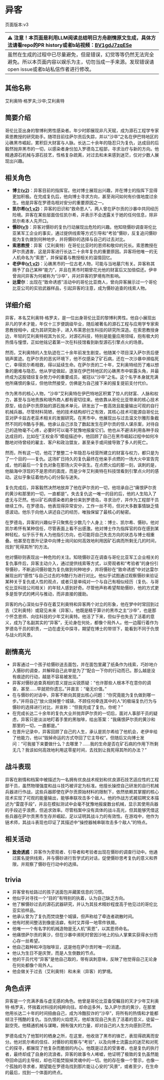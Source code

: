 # 异客
页面版本:v3
 

| :warning: 注意！本页面是利用LLM阅读总结明日方舟剧情原文生成，具体方法请看repo的PR history或者b站视频：[BV1gdJ7zqESe](https://www.bilibili.com/video/BV1gdJ7zqESe/)         |
|:----------------------------|
| 虽然在生成的过程中已尽量避免，但是错误，幻觉等等仍然无法完全避免。所以本页面内容以娱乐为主，切勿当成一手来源。发现错误请open issue或者b站私信作者进行修改。|



## 其他名称
艾利奥特·格罗夫;沙卒;艾利奥特
## 简要介绍
哥伦比亚出身的黎博利男性感染者。年少时即展现非凡天赋，成为源石工程学专家索恩教授的研究助手。随项目前往萨尔贡后失踪，并以“沙卒”之名在伊巴特地区的沁礁黑市崛起，累积巨大财富与人脉。长达二十余年的隐忍只为复仇，达成目的后毅然抛弃黑市的一切，以感染者身份加入罗德岛工程部，寻求治疗与新的方向。他精通源石机械与源石技艺，性格复杂疏离，对过去和未来感到迷茫，仅对少数人展现出兴趣。
## 相关角色
-   **博士([v2](extended_char_bo_shi.md))**：异客目前的指挥官。他对博士展现出兴趣，并在博士的指挥下显得更加积极。在完成复仇后，他向博士寻求方向，甚至询问如何有价值地度过余生。他是异客在罗德岛相对安分的重要原因之一。
-   **凯尔希([v1](../chars/char_003_kalts.md),[v2](char_003_kalts.md))**：异客的旧识和“救命恩人”。两人曾在萨尔贡的沙暴中共同经历险境。异客在某些层面信任凯尔希，并表示不会透露关于她的任何信息，除非凯尔希本人先开口。
-   **慑砂([v1](../chars/char_379_sesa.md))**：异客对慑砂的复仇行动展现出危险的兴趣。他知晓慑砂调查哥伦比亚某军工企业的事实，通过提供线索等方式引导和“考验”慑砂，反复追问慑砂能为复仇做到何种地步，并将慑砂的选择与自己的过去对比。
-   **索恩教授**：异客（艾利奥特）在哥伦比亚时的恩师和敬仰的兄长。索恩教授在萨尔贡遇害，这是异客进行长达二十余年复仇的重要原因。异客将他唯一的无人机命名为“索恩”，并保留着与教授相关的温情回忆。
-   **老伊辛([v1](../chars/extended_char_lao_yi_xin.md),[v2](extended_char_lao_yi_xin.md))**：沁礁黑市的一位古老人物，可能与当地墓穴有关。异客称其赐予了自己某种“能力”，并且在黑市时期曾花光他的财富后又加倍偿还。伊辛曾询问异客为何被称为“沙卒”，并对异客的梦境有所影响。
-   **达雷尔**：出现在“致命诱惑”活动中的哥伦比亚商人，曾向异客展示过一个哥伦比亚公司的实验武器样品，引起异客的注意，成为慑砂追查的线索人物。
## 详细介绍
异客，本名艾利奥特·格罗夫，是一位出身哥伦比亚的黎博利男性。他自小展现出非凡的学术才能，年仅十三岁便跳级毕业，随后被著名的源石工程与应用学专家索恩教授相中，成为其研究助手，进入布莱恩创生科技的研究所深造。在索恩教授身边，年轻的艾利奥特视其为长兄，对源石科技，特别是能量应用领域，抱有极大的热情与憧憬，正如他铭记着第一次在科技馆看到新型源石引擎点火的场景。

然而，艾利奥特的人生轨迹在二十余年前发生剧变。他随某个项目深入萨尔贡后便销声匿迹。在萨尔贡的恶劣环境下，他不仅感染了矿石病，还在一次沙暴中濒临死亡，幸得凯尔希相救，得以延续生命。在萨尔贡的二十年，艾利奥特经历了难以想象的磨难与隐忍。他从学徒做起，逐渐在伊巴特地区的沁礁黑市中崭露头角，并最终成为这股错综复杂势力中的重要成员，被冠以“沙卒”之名。这个名字本身就充满他所痛恨的象征，但他欣然接受，仿佛是为自己接下来的报复提前支付代价。

作为黑市的核心人物，“沙卒”艾利奥特在伊巴特地区积累了惊人的财富、人脉和权力，甚至与当地贵族和境外商人都有密切往来。他依靠从哥伦比亚带来的核心技术原型，结合萨尔贡原始的源石施术单元，研发出了一套高效且能量输出可观的自行机械兵器。尽管材料简陋，他的技术结构却行之有效，其核心技术可能源自哥伦比亚对萨卡兹古老巫术相关的发掘研究。在黑市中，他展现出与过去温文尔雅形象截然不同的冷酷与手腕。他承认自己涉及了数起发生在萨尔贡的惊人谋杀案，对待自己的造物毫不心疼，必要时可以毫不犹豫地报废它们。他也从不避讳利用各种手段达成目的，比如在“王权金币”模组描述中，他回顾了自己在黑市崛起过程中如何冷酷地对待曾经的雇主、客户和政治盟友，甚至亲手或间接导致了多人的死亡。

然而，所有这一切，他花了整整二十年隐忍与经营所建立的财富与权力，都只是为了一个目的——复仇。这场旷日持久的复仇最终在他亲手点燃的一场大火中宣告完成，他的最后一个复仇对象在那场火灾中丧生。在点燃火焰的那一刻，讽刺的是，他脑海中浮现的不是恩师的面庞，而是少年艾利奥特在科技馆看到引擎点火时的感动。这似乎象征着他内心的分裂与迷失。

复仇完成后，异客毅然决然地放弃了他在萨尔贡的一切，他坦承自己“痛恨萨尔贡的黄沙和那里的一切，一直都是”。失去复仇这一唯一的目的后，他的人生陷入了虚无与茫然。他以矿石病感染者的身份来到罗德岛，寻求治疗，并作为工程部干员继续工作。在罗德岛，他表现得异常安分，工作一丝不苟，但对大多数事情缺乏情感波动。他乐于向他人讲述自己的经历，唯独保留了最核心的秘密。

在罗德岛，异客的兴趣似乎只聚焦在少数几个人身上：博士、凯尔希、慑砂。他对凯尔希怀有某种信任，尽管表面上看不出感激。他对博士作为指挥官的存在感到某种轻松，似乎乐于有人为他指引方向，也可能将自己失去方向的状态与博士相重叠。他甚至在晋升记录中向博士询问如何高效地利用因矿石病而所剩无几的时间，找到“死得其所”的方法。

他对慑砂则表现出一种危险的关注。知晓慑砂正在调查与哥伦比亚军工企业相关的复仇事件后，异客主动介入，通过提供线索等方式，以旁观者和“考验者”的身份引导慑砂，不断追问慑砂能为复仇做到何种地步，并将慑砂在“致命诱惑”中对达雷尔展现出的“感性”与自己过去的冷酷行为进行对比。他似乎试图通过观察慑砂来验证某种关于复仇或人性的观点，或者只是单纯对一个与自己有相似经历（复仇、与哥伦比亚科技公司相关）的年轻人感到好奇。尽管他声称希望帮助慑砂，他的方式更多是哲学式的拷问与推动，而非直接的援助。

异客的内心深处似乎存在着艾利奥特和异客两个对立的形象，他在梦中时常回到过去（艾利奥特）或窥见未来（异客）。他既是精于算计的黑市之主“沙卒”，也是那个怀念恩师、向往科技的少年艾利奥特。他活了下来，但似乎也失去了活着的意义，成为了名副其实的“异客”，无论身在何处，都像个局外人。他一边履行着作为罗德岛干员的职责，一边在虚无中探寻，期望在博士的带领下，能看到不同于仇恨与战火的风景。
## 剧情高光
*   异客通过一个孩子给慑砂送去面包，并在面包里藏了纸条作为线索，巧妙地介入慑砂的调查，并解释自己此举是为了“配合一下你的行动而已。那么越是没有痕迹的行动，越是不容易被发现。”
*   异客对慑砂追查真相的意义提出尖锐质疑：“也许那些人根本不在意你的调查，甚至……早就把你遗忘。”并直言：“毫无价值。”
*   在与慑砂的对话中，异客不断向其提出核心问题：“你究竟能为复仇做到哪一步。”并将自己“放火烧掉整个城镇，不顾任何牵连其中的人”的极端复仇行为与慑砂的选择进行对比，并宣称：“但我完成了复仇，你呢？”
*   在完成长达二十余年的复仇大业并抛弃萨尔贡的一切后，面对人事部干员的疑虑，异客只是淡淡地盯着手里的黑咖啡，给出答案：“我痛恨萨尔贡的黄沙和那里的一切，一直都是。”
*   在晋升记录中，异客回顾了自己的人生，承认是凯尔希给了他机会，老伊辛给了他能力，他以“毁掉命运的方式夺回了它主导权”。但随后又向博士发问：“可我接下来要做什么？去哪里？......我的生命是否在矿石病的作用下所剩无几？我该如何高效地利用这零星时间，去找到让我死得其所的办法？”
## 战斗表现
异客在剧情和档案中被描述为一名拥有优良战术规划和优良源石技艺适应性的工程部干员，虽然物理强度和战斗技巧被评定为标准。他擅长操控自己研发的自行机械兵器进行作战，这些兵器即使在萨尔贡原始材料的限制下，依然依赖其掌握的核心技术实现了可观的能量输出，能够串联攻击多个敌人。他的作战方式被招聘文本描述为“雷霆手段”，并且在模拟测试中会毫不犹豫地报废数台机械，显示其使用兵器的手段近乎浪费，但追求效率。尽管档案中没有具体的战斗高光，但其能够凭借这些兵器在萨尔贡黑市生存并崛起，足以证明其战斗力的有效性。在游戏中，他作为链术师，其战斗表现也印证了其描述中“操控器械串联攻击多个敌人”的特点。
## 相关活动
-   **[致命诱惑](../stories/story_sesa_set_1.md)**：异客作为旁观者、引导者和考验者出现在慑砂的调查行动中。他通过匿名提供线索，并与慑砂进行哲学式的对话，促使慑砂思考复仇的意义和界限，并观察了慑砂在行动中的选择。
## trivia
*   异客曾有给路过的孩子送面包并藏匿信息的习惯。
*   他似乎对寻找一个“目的”有特别的执着，认为自己缺乏方向。
*   他了解慑砂过去的源石武器研究，并认为其技术精妙程度高于他见过的哥伦比亚实验样品。
*   他承认曾为了复仇而焚烧整个城镇，但声称给了牵连者疏散时间。
*   他有时房间整洁到像是洁癖，有时又弄得一地零件铁屑。
*   他唯一一个有名字的机械造物是无人机“索恩”，以其恩师命名。
*   他痛恨萨尔贡的黄沙，但在沙暴中濒死时曾因沙地上的仙人掌果实获得水分而心存一丝希望。
*   他自己栽种和冲泡咖啡豆，这是他在萨尔贡时唯一的消遣。
*   他认为生日不是庆贺，而是人生倒数的节点。
*   他的干员代号“异客”是他自己取的，带有讽刺意味，反映了他觉得自己无论身在何处都像个局外人。
*   他会做关于过去（艾利奥特）和未来（异客）的梦境。
## 角色点评
异客是一个充满矛盾与虚无感的角色。他曾是哥伦比亚备受瞩目的天才少年艾利奥特·格罗夫，怀揣着对科技的纯粹向往。却命运多舛，坠入萨尔贡的黄沙，在那里他用长达二十年的时间扭曲自己，成为冷酷狡诈的“沙卒”，将所有的热情和才能都倾注于残酷的复仇。当仇恨的火焰熄灭，他却发现自己失去了活着的意义，徒留一副空壳。他精通机械与谋略，拥有强大的力量，却对自己的人生方向感到茫然。

罗德岛成为了他暂时的栖身之所，在这里，他收敛了黑市的锋芒，表现得疏离而安分。他对凯尔希的信任、对慑砂的观察与“考验”，以及向博士流露出的迷茫和对死亡的探寻，都展现了他复杂而脆弱的内心。他既是过去的受害者，也是复仇的执行者，最终却成了自身的流浪者。异客的故事令人唏嘘，他证明了极致的复仇虽然能夺回命运的主导权，却也可能焚毁掉灵魂中的一切。他的存在像一个警示，也像一个孤独的寻求者，期望能在罗德岛找到那片能让心安的“风景”，或者至少，在生命的最后，找到一个体面的终点。